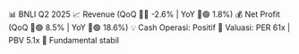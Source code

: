 📊 BNLI Q2 2025
📈 Revenue (QoQ 🔻🔴 -2.6% | YoY 🔼🟢 1.8%)
💰 Net Profit (QoQ 🔼🟢 8.5% | YoY 🔼🟢 18.6%)
💡 Cash Operasi: Positif
🧮 Valuasi: PER 61x | PBV 5.1x
🧱 Fundamental stabil
